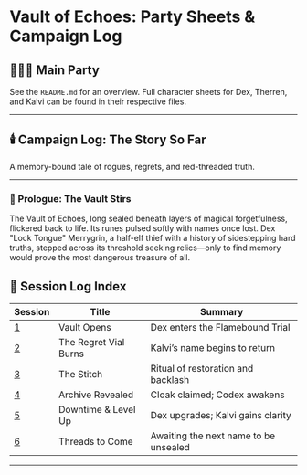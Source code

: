 # Vault of Echoes: Party Sheets & Campaign Log

## 🧑‍🤝‍🧑 Main Party

See the `README.md` for an overview. Full character sheets for Dex, Therren, and Kalvi can be found in their respective files.

---

## 🕯️ Campaign Log: The Story So Far

A memory-bound tale of rogues, regrets, and red-threaded truth.

---

### 🔹 Prologue: The Vault Stirs

The Vault of Echoes, long sealed beneath layers of magical forgetfulness, flickered back to life. Its runes pulsed softly with names once lost. Dex "Lock Tongue" Merrygrin, a half-elf thief with a history of sidestepping hard truths, stepped across its threshold seeking relics—only to find memory would prove the most dangerous treasure of all.


## 🧾 Session Log Index

| Session | Title                    | Summary                                       |
|---------|--------------------------|-----------------------------------------------|
| [1](session-logs/session-1-vault-opens.md)       | Vault Opens              | Dex enters the Flamebound Trial               |
| [2](session-logs/session-2-the-regret-vial-burns.md)       | The Regret Vial Burns    | Kalvi’s name begins to return                 |
| [3](session-logs/session-3-the-stitch.md)       | The Stitch               | Ritual of restoration and backlash            |
| [4](session-logs/session-4-archive-revealed.md)       | Archive Revealed         | Cloak claimed; Codex awakens                  |
| [5](session-logs/session-5-downtime-level-up.md)       | Downtime & Level Up      | Dex upgrades; Kalvi gains clarity             |
| [6](session-logs/session-6-threads-to-come.md)       | Threads to Come          | Awaiting the next name to be unsealed         |

---

